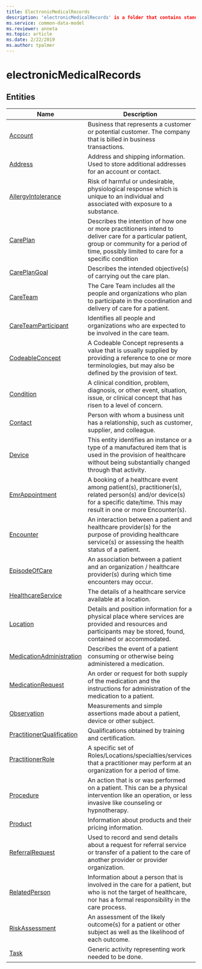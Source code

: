 ```yaml
---
title: ElectronicMedicalRecords
description: 'electronicMedicalRecords' is a folder that contains standard entities related to the Common Data Model.
ms.service: common-data-model
ms.reviewer: anneta
ms.topic: article
ms.date: 2/22/2019
ms.author: tpalmer
---
```


# electronicMedicalRecords


## Entities

|Name|Description|
|---|---|
|[Account](Account.md)|Business that represents a customer or potential customer. The company that is billed in business transactions.  |
|[Address](Address.md)|Address and shipping information. Used to store additional addresses for an account or contact.  |
|[AllergyIntolerance](AllergyIntolerance.md)|Risk of harmful or undesirable, physiological response which is unique to an individual and associated with exposure to a substance.  |
|[CarePlan](CarePlan.md)|Describes the intention of how one or more practitioners intend to deliver care for a particular patient, group or community for a period of time, possibly limited to care for a specific condition  |
|[CarePlanGoal](CarePlanGoal.md)|Describes the intended objective(s) of carrying out the care plan.  |
|[CareTeam](CareTeam.md)|The Care Team includes all the people and organizations who plan to participate in the coordination and delivery of care for a patient.  |
|[CareTeamParticipant](CareTeamParticipant.md)|Identifies all people and organizations who are expected to be involved in the care team.  |
|[CodeableConcept](CodeableConcept.md)|A Codeable Concept represents a value that is usually supplied by providing a reference to one or more terminologies, but may also be defined by the provision of text.  |
|[Condition](Condition.md)|A clinical condition, problem, diagnosis, or other event, situation, issue, or clinical concept that has risen to a level of concern.  |
|[Contact](Contact.md)|Person with whom a business unit has a relationship, such as customer, supplier, and colleague.  |
|[Device](Device.md)|This entity identifies an instance or a type of a manufactured item that is used in the provision of healthcare without being substantially changed through that activity.  |
|[EmrAppointment](EmrAppointment.md)|A booking of a healthcare event among patient(s), practitioner(s), related person(s) and/or device(s) for a specific date/time. This may result in one or more Encounter(s).  |
|[Encounter](Encounter.md)|An interaction between a patient and healthcare provider(s) for the purpose of providing healthcare service(s) or assessing the health status of a patient.  |
|[EpisodeOfCare](EpisodeOfCare.md)|An association between a patient and an organization / healthcare provider(s) during which time encounters may occur.  |
|[HealthcareService](HealthcareService.md)|The details of a healthcare service available at a location.  |
|[Location](Location.md)|Details and position information for a physical place where services are provided and resources and participants may be stored, found, contained or accommodated.  |
|[MedicationAdministration](MedicationAdministration.md)|Describes the event of a patient consuming or otherwise being administered a medication.  |
|[MedicationRequest](MedicationRequest.md)|An order or request for both supply of the medication and the instructions for administration of the medication to a patient.  |
|[Observation](Observation.md)|Measurements and simple assertions made about a patient, device or other subject.  |
|[PractitionerQualification](PractitionerQualification.md)|Qualifications obtained by training and certification.  |
|[PractitionerRole](PractitionerRole.md)|A specific set of Roles/Locations/specialties/services that a practitioner may perform at an organization for a period of time.  |
|[Procedure](Procedure.md)|An action that is or was performed on a patient. This can be a physical intervention like an operation, or less invasive like counseling or hypnotherapy.  |
|[Product](Product.md)|Information about products and their pricing information.  |
|[ReferralRequest](ReferralRequest.md)|Used to record and send details about a request for referral service or transfer of a patient to the care of another provider or provider organization.  |
|[RelatedPerson](RelatedPerson.md)|Information about a person that is involved in the care for a patient, but who is not the target of healthcare, nor has a formal responsibility in the care process.  |
|[RiskAssessment](RiskAssessment.md)|An assessment of the likely outcome(s) for a patient or other subject as well as the likelihood of each outcome.  |
|[Task](Task.md)|Generic activity representing work needed to be done.  |
